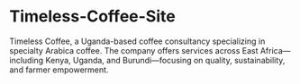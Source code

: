 # Timeless-Coffee-Site
Timeless Coffee, a Uganda-based coffee consultancy specializing in specialty Arabica coffee. The company offers services across East Africa—including Kenya, Uganda, and Burundi—focusing on quality, sustainability, and farmer empowerment.
